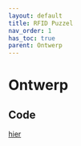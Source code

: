 ```yaml
---
layout: default
title: RFID Puzzel
nav_order: 1
has_toc: true
parent: Ontwerp
---
```


# Ontwerp
## Code
[hier](../Code/RFIDcode.md)
